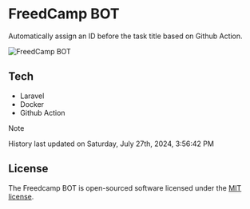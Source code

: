 # FreedCamp BOT

Automatically assign an ID before the task title based on Github Action.

![FreedCamp BOT](https://repository-images.githubusercontent.com/737932867/7d34798b-2680-471c-b089-a78a718d3d6a)

## Tech

- Laravel
- Docker
- Github Action

> [!NOTE]  
> History last updated on Saturday, July 27th, 2024, 3:56:42 PM

## License

The Freedcamp BOT is open-sourced software licensed under the [MIT license](https://opensource.org/licenses/MIT).
